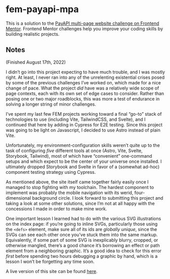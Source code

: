 # fem-payapi-mpa

This is a solution to the [PayAPI multi-page website challenge on Frontend Mentor](https://www.frontendmentor.io/challenges/payapi-multipage-website-FDLR1Y11e). Frontend Mentor challenges help you improve your coding skills by building realistic projects. 

## Notes

(Finished August 17th, 2022)

I didn’t go into this project expecting to have much trouble, and I was mostly right. At least, I never ran into any of the unrelenting existential crises posed by some of the previous challenges I’ve worked on, which made for a nice change of pace. What the project *did* have was a relatively wide scope of page contexts, each with its own set of edge cases to consider. Rather than posing one or two major roadblocks, this was more a test of endurance in solving a longer string of minor challenges.

I’ve spent my last few FEM projects working toward a final “go-to” stack of technologies to use (including Vite, TailwindCSS, and Svelte), and I continued that here by adding in Cypress for E2E testing. Since this project was going to be light on Javascript, I decided to use Astro instead of plain Vite.

Unfortunately, my environment-configuration skills weren’t quite up to the task of configuring *five* different tools at once (Astro, Vite, Svelte, Storybook, Tailwind), most of which have “convenient” one-command setups and which expect to be the center of your universe once installed. I ultimately dropped Storybook and Svelte in favor of a (somewhat ad-hoc) component testing strategy using Cypress.

As mentioned above, the site itself came together fairly easily once I managed to stop fighting with my toolchain. The hardest component to implement was probably the mobile navigation with its werid, four-dimensional background circle. I look forward to submitting this project and taking a look at some other solutions, since I’m not at all happy with the concessions I made in order to make mine work.

One important lesson I learned had to do with the various SVG illustrations on the index page: if you’re going to inline SVGs, particularly those using the `<defs>` element, make sure all of its ids are *globally unique*, since the SVGs can see each other once you’ve stuck them into the same markup. Equivalently, if some part of some SVG is inexplicably blurry, cropped, or otherwise mangled, there’s a good chance it’s borrowing an effect or path element from a neighboring graphic. It’s a good idea to check for this error *first* before spending two hours debugging a graphic by hand, which is a lesson I won’t be forgetting any time soon.

A live version of this site can be found [here](https://amorse-fem-payapi.netlify.app/).